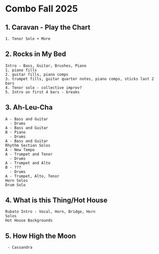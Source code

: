 # Combo Fall 2025
## 1. Caravan - Play the Chart
    1. Tenor Solo + More
## 2. Rocks in My Bed
    Intro - Bass, Guitar, Brushes, Piano
    1. piano fills
    2. guitar fills, piano comps
    3. trumpet fills, guitar quarter notes, piano comps, sticks last 2 bars
    4. Tenor solo - collective improv?
    5. Intro on first 4 bars - breaks
## 3. Ah-Leu-Cha
    A - Bass and Guitar
      - Drums
    A - Bass and Guitar
    B - Piano
      - Drums
    A - Bass and Guitar
    Rhythm Section Solos
    A - New Tempo
    A - Trumpet and Tenor
      - Drums
    A - Trumpet and Alto
    B - ???
      - Drums
    A - Trumpet, Alto, Tenor
    Horn Solos
    Drum Solo
## 4. What is this Thing/Hot House
    Rubato Intro - Vocal, Horn, Bridge, Horn
    Solos
    Hot House Backgrounds
## 5. How High the Moon
     - Cassandra